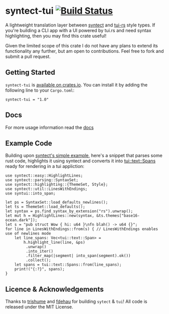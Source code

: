 # syntect-tui [![Build Status](https://app.travis-ci.com/chanq-io/syntect-tui.svg?branch=main)](https://app.travis-ci.com/chanq-io/syntect-tui)
A lightweight translation layer between [syntect](https://github.com/trishume/syntect) and
[tui-rs](https://github.com/fdehau/tui-rs) style types. If you're building a CLI app with a UI powered by tui.rs and need syntax highlighting, then you may find this crate useful!

Given the limited scope of this crate I do not have any plans to extend its functionality any further, but am open to contributions. Feel free to fork and submit a pull request.

## Getting Started
`syntect-tui` is [available on crates.io](https://crates.io/crates/syntect-tui). You can install it by adding the following line to your `Cargo.toml`:

```
syntect-tui = "1.0"
```

## Docs
For more usage information read the [docs](https://docs.rs/syntect-tui/latest/syntect_tui/)

## Example Code
Building upon [syntect's simple example](https://github.com/trishume/syntect#example-code), here's a
snippet that parses some rust code, highlights it using syntect and converts it into
[tui::text::Spans](https://docs.rs/tui/latest/tui/text/struct.Spans.html) ready for rendering in a tui appliction:
```
use syntect::easy::HighlightLines;
use syntect::parsing::SyntaxSet;
use syntect::highlighting::{ThemeSet, Style};
use syntect::util::LinesWithEndings;
use syntui::into_span;

let ps = SyntaxSet::load_defaults_newlines();
let ts = ThemeSet::load_defaults();
let syntax = ps.find_syntax_by_extension("rs").unwrap();
let mut h = HighlightLines::new(syntax, &ts.themes["base16-ocean.dark"]);
let s = "pub struct Wow { hi: u64 }\nfn blah() -> u64 {}";
for line in LinesWithEndings::from(s) { // LinesWithEndings enables use of newlines mode
    let line_spans: Vec<tui::text::Span> =
        h.highlight_line(line, &ps)
         .unwrap()
         .into_iter()
         .filter_map(|segment| into_span(segment).ok())
         .collect();
    let spans = tui::text::Spans::from(line_spans);
    print!("{:?}", spans);
}

```

## Licence & Acknowledgements
Thanks to [trishume](https://github.com/trishume) and [fdehau](https://github.com/fdehau/) for building `sytect` & `tui`! All code is released under the MIT License.
